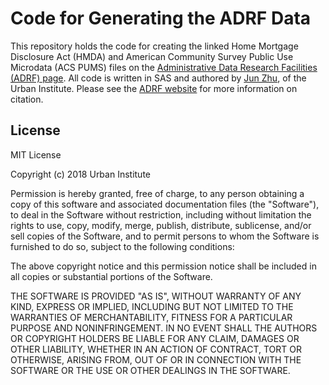 # Code for Generating the ADRF Data

This repository holds the code for creating the linked Home Mortgage Disclosure Act (HMDA) and American Community Survey Public Use Microdata (ACS PUMS) files on the [Administrative Data Research Facilities (ADRF) page](https://adrf.urban.org). All code is written in SAS and authored by [Jun Zhu](https://www.urban.org/author/jun-zhu), of the Urban Institute. Please see the [ADRF website](https://adrf.urban.org) for more information on citation.

## License

MIT License

Copyright (c) 2018 Urban Institute

Permission is hereby granted, free of charge, to any person obtaining a copy
of this software and associated documentation files (the "Software"), to deal
in the Software without restriction, including without limitation the rights
to use, copy, modify, merge, publish, distribute, sublicense, and/or sell
copies of the Software, and to permit persons to whom the Software is
furnished to do so, subject to the following conditions:

The above copyright notice and this permission notice shall be included in all
copies or substantial portions of the Software.

THE SOFTWARE IS PROVIDED "AS IS", WITHOUT WARRANTY OF ANY KIND, EXPRESS OR
IMPLIED, INCLUDING BUT NOT LIMITED TO THE WARRANTIES OF MERCHANTABILITY,
FITNESS FOR A PARTICULAR PURPOSE AND NONINFRINGEMENT. IN NO EVENT SHALL THE
AUTHORS OR COPYRIGHT HOLDERS BE LIABLE FOR ANY CLAIM, DAMAGES OR OTHER
LIABILITY, WHETHER IN AN ACTION OF CONTRACT, TORT OR OTHERWISE, ARISING FROM,
OUT OF OR IN CONNECTION WITH THE SOFTWARE OR THE USE OR OTHER DEALINGS IN THE
SOFTWARE.